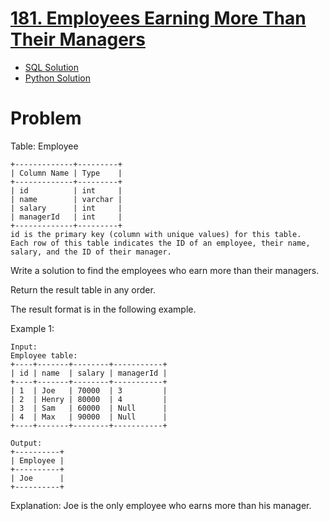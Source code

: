 # [181. Employees Earning More Than Their Managers](https://leetcode.com/problems/employees-earning-more-than-their-managers/description/)

* [SQL Solution](https://leetcode.com/problems/employees-earning-more-than-their-managers/solutions/7167453/using-join-by-atamalu123-6v44/)
* [Python Solution](https://leetcode.com/problems/employees-earning-more-than-their-managers/solutions/7167533/using-merge/)

# Problem

Table: Employee

```
+-------------+---------+
| Column Name | Type    |
+-------------+---------+
| id          | int     |
| name        | varchar |
| salary      | int     |
| managerId   | int     |
+-------------+---------+
id is the primary key (column with unique values) for this table.
Each row of this table indicates the ID of an employee, their name, salary, and the ID of their manager.
```

Write a solution to find the employees who earn more than their managers.

Return the result table in any order.

The result format is in the following example.

 

Example 1:

```
Input: 
Employee table:
+----+-------+--------+-----------+
| id | name  | salary | managerId |
+----+-------+--------+-----------+
| 1  | Joe   | 70000  | 3         |
| 2  | Henry | 80000  | 4         |
| 3  | Sam   | 60000  | Null      |
| 4  | Max   | 90000  | Null      |
+----+-------+--------+-----------+
```
```
Output: 
+----------+
| Employee |
+----------+
| Joe      |
+----------+
```
Explanation: Joe is the only employee who earns more than his manager.

